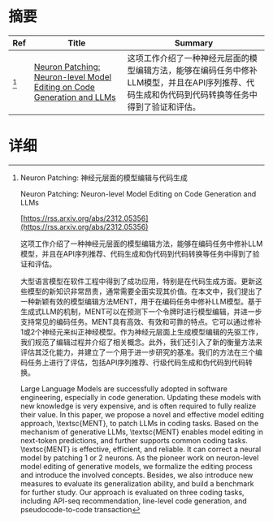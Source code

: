# 摘要

| Ref | Title | Summary |
| --- | --- | --- |
| [^1] | [Neuron Patching: Neuron-level Model Editing on Code Generation and LLMs](https://rss.arxiv.org/abs/2312.05356) | 这项工作介绍了一种神经元层面的模型编辑方法，能够在编码任务中修补LLM模型，并且在API序列推荐、代码生成和伪代码到代码转换等任务中得到了验证和评估。 |

# 详细

[^1]: Neuron Patching: 神经元层面的模型编辑与代码生成

    Neuron Patching: Neuron-level Model Editing on Code Generation and LLMs

    [https://rss.arxiv.org/abs/2312.05356](https://rss.arxiv.org/abs/2312.05356)

    这项工作介绍了一种神经元层面的模型编辑方法，能够在编码任务中修补LLM模型，并且在API序列推荐、代码生成和伪代码到代码转换等任务中得到了验证和评估。

    

    大型语言模型在软件工程中得到了成功应用，特别是在代码生成方面。更新这些模型的新知识非常昂贵，通常需要全面实现其价值。在本文中，我们提出了一种新颖有效的模型编辑方法MENT，用于在编码任务中修补LLM模型。基于生成式LLM的机制，MENT可以在预测下一个令牌时进行模型编辑，并进一步支持常见的编码任务。MENT具有高效、有效和可靠的特点。它可以通过修补1或2个神经元来纠正神经模型。作为神经元层面上生成模型编辑的先驱工作，我们规范了编辑过程并介绍了相关概念。此外，我们还引入了新的衡量方法来评估其泛化能力，并建立了一个用于进一步研究的基准。我们的方法在三个编码任务上进行了评估，包括API序列推荐、行级代码生成和伪代码到代码转换。

    Large Language Models are successfully adopted in software engineering, especially in code generation. Updating these models with new knowledge is very expensive, and is often required to fully realize their value. In this paper, we propose a novel and effective model editing approach, \textsc{MENT}, to patch LLMs in coding tasks. Based on the mechanism of generative LLMs, \textsc{MENT} enables model editing in next-token predictions, and further supports common coding tasks. \textsc{MENT} is effective, efficient, and reliable. It can correct a neural model by patching 1 or 2 neurons. As the pioneer work on neuron-level model editing of generative models, we formalize the editing process and introduce the involved concepts. Besides, we also introduce new measures to evaluate its generalization ability, and build a benchmark for further study. Our approach is evaluated on three coding tasks, including API-seq recommendation, line-level code generation, and pseudocode-to-code transaction
    

